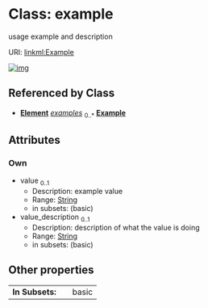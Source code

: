
# Class: example


usage example and description

URI: [linkml:Example](https://w3id.org/linkml/Example)


[![img](images/Example.svg)](images/Example.svg)

## Referenced by Class

 *  **[Element](Element.md)** *[examples](examples.md)*  <sub>0..\*</sub>  **[Example](Example.md)**

## Attributes


### Own

 * value  <sub>0..1</sub>
     * Description: example value
     * Range: [String](types/String.md)
     * in subsets: (basic)
 * value_description  <sub>0..1</sub>
     * Description: description of what the value is doing
     * Range: [String](types/String.md)
     * in subsets: (basic)

## Other properties

|  |  |  |
| --- | --- | --- |
| **In Subsets:** | | basic |

